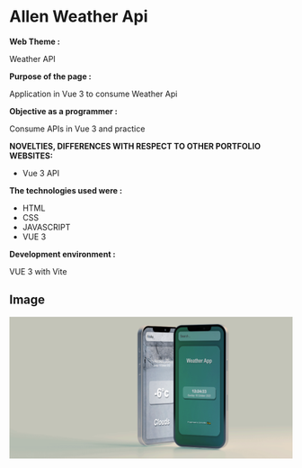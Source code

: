 # Allen Weather Api

**Web Theme :**

Weather API

**Purpose of the page :**

Application in Vue 3 to consume Weather Api

**Objective as a programmer :**

Consume APIs in Vue 3 and practice

**NOVELTIES, DIFFERENCES WITH RESPECT TO OTHER PORTFOLIO WEBSITES:**

- Vue 3 API

**The technologies used were :**

- HTML
- CSS
- JAVASCRIPT
- VUE 3


**Development environment :**

VUE 3 with Vite

## Image

![App Screenshot](https://github.com/allencarlosdev/allenWeatherApi/blob/main/src/assets/allenweatherapi.png)
